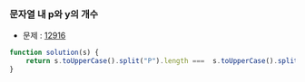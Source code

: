 ### 문자열 내 p와 y의 개수

- 문제 : [12916](https://programmers.co.kr/learn/courses/30/lessons/12916)

~~~javascript
function solution(s) {
    return s.toUpperCase().split("P").length ===  s.toUpperCase().split("Y").length;
}
~~~

